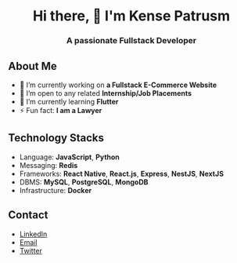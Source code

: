 
<h1 align="center">Hi there, 👋 I'm Kense Patrusm</h1>
<h3 align="center">A passionate Fullstack Developer</h3>

## About Me
- 🔭 I’m currently working on **a Fullstack E-Commerce Website**
- 👯 I’m open to any related **Internship/Job Placements**
- 🌱 I’m currently learning **Flutter**
- ⚡ Fun fact: **I am a Lawyer**

## Technology Stacks
- Language: **JavaScript**, **Python**
- Messaging: **Redis**
- Frameworks: **React Native**, **React.js**, **Express**, **NestJS**, **NextJS**
- DBMS: **MySQL**, **PostgreSQL**, **MongoDB**
- Infrastructure: **Docker**

## Contact
- [LinkedIn](https://www.linkedin.com/in/kensepatrusm/)
- [Email](kensepatrusm@gmail.com)
- [Twitter](https://twitter.com/DrKenstein)
